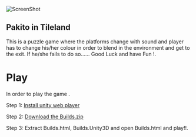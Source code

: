 ![ScreenShot](https://raw.github.com/kushalponam/game-off-2013/master/ScreenShots/Change1.png)

## Pakito in Tileland

This is a puzzle game where the platforms change with sound and player has to change his/her colour in order to blend in the environment and get to the exit. If he/she fails to do so...... Good Luck and have Fun !.

# Play 

In order to play the game .

Step 1: [Install unity web player](http://unity3d.com/webplayer)

Step 2: [Download the Builds.zip](https://github.com/kushalponam/game-off-2013/tree/Builds)

Step 3: Extract Builds.html, Builds.Unity3D and open Builds.html and play!!.
